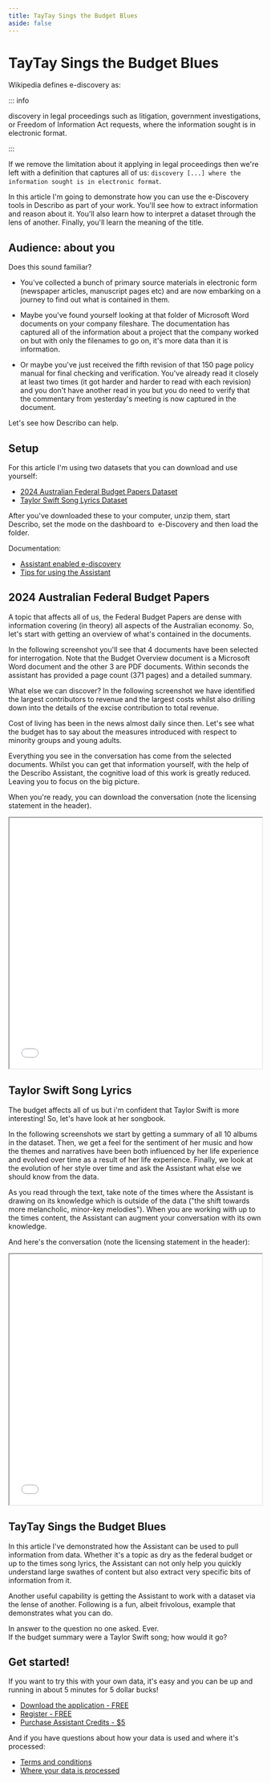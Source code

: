 ```yaml
---
title: TayTay Sings the Budget Blues
aside: false
---
```


# TayTay Sings the Budget Blues

Wikipedia defines e-discovery as:

::: info

discovery in legal proceedings such as litigation, government investigations, or Freedom of
Information Act requests, where the information sought is in electronic format.

:::

If we remove the limitation about it applying in legal proceedings then we're left with a definition
that captures all of us: `discovery [...] where the information sought is in electronic format`.

In this article I'm going to demonstrate how you can use the e-Discovery tools in Describo as part
of your work. You'll see how to extract information and reason about it. You'll also learn how to
interpret a dataset through the lens of another. Finally, you'll learn the meaning of the title.

## Audience: about you

Does this sound familiar?

-   You've collected a bunch of primary source materials in electronic form (newspaper articles,
    manuscript pages etc) and are now embarking on a journey to find out what is contained in them.

-   Maybe you've found yourself looking at that folder of Microsoft Word documents on your company
    fileshare. The documentation has captured all of the information about a project that the
    company worked on but with only the filenames to go on, it's more data than it is information.

-   Or maybe you've just received the fifth revision of that 150 page policy manual for final
    checking and verification. You've already read it closely at least two times (it got harder and
    harder to read with each revision) and you don't have another read in you but you do need to
    verify that the commentary from yesterday's meeting is now captured in the document.

Let's see how Describo can help.

## Setup

For this article I'm using two datasets that you can download and use yourself:

-   [2024 Australian Federal Budget Papers Dataset](https://github.com/describo/dataset-2024FederalBudgetPapers/archive/refs/tags/v1.0.zip)
-   [Taylor Swift Song Lyrics Dataset](https://github.com/describo/dataset-TaylorSwiftData/archive/refs/tags/v1.0.zip)

After you've downloaded these to your computer, unzip them, start Describo, set the mode on the
dashboard to
<span class="text-sm bg-blue-500 text-white py-2 px-2 rounded"><FontAwesomeIcon :icon="faSearch" />&nbsp;e-Discovery</span>
and then load the folder.

Documentation:

-   [Assistant enabled e-discovery](/docs/guide/assistant-supported-discovery.html)
-   [Tips for using the Assistant](/docs/guide/prompt-engineering.html)

## 2024 Australian Federal Budget Papers

A topic that affects all of us, the Federal Budget Papers are dense with information covering (in
theory) all aspects of the Australian economy. So, let's start with getting an overview of what's
contained in the documents.

In the following screenshot you'll see that 4 documents have been selected for interrogation. Note
that the Budget Overview document is a Microsoft Word document and the other 3 are PDF documents.
Within seconds the assistant has provided a page count (371 pages) and a detailed summary.

<ImageComponent src="/images/articles/taytay-sings-the-budget-blues/budget-image1.webp"></ImageComponent>

What else we can discover? In the following screenshot we have identified the largest contributors
to revenue and the largest costs whilst also drilling down into the details of the excise
contribution to total revenue.

<ImageComponent src="/images/articles/taytay-sings-the-budget-blues/budget-image2.webp"></ImageComponent>

Cost of living has been in the news almost daily since then. Let's see what the budget has to say
about the measures introduced with respect to minority groups and young adults.

<ImageComponent src="/images/articles/taytay-sings-the-budget-blues/budget-image3.webp"></ImageComponent>

Everything you see in the conversation has come from the selected documents. Whilst you can get that
information yourself, with the help of the Describo Assistant, the cognitive load of this work is
greatly reduced. Leaving you to focus on the big picture.

When you're ready, you can download the conversation (note the licensing statement in the header).

<iframe
  class="border border-solid border-gray-400 p-2"
  src="/images/articles/taytay-sings-the-budget-blues/budget-conversation1.pdf"
  width="100%" height="500">
</iframe>

## Taylor Swift Song Lyrics

The budget affects all of us but i'm confident that Taylor Swift is more interesting! So, let's have
look at her songbook.

In the following screenshots we start by getting a summary of all 10 albums in the dataset. Then, we
get a feel for the sentiment of her music and how the themes and narratives have been both
influenced by her life experience and evolved over time as a result of her life experience. Finally,
we look at the evolution of her style over time and ask the Assistant what else we should know from
the data.

As you read through the text, take note of the times where the Assistant is drawing on its knowledge
which is outside of the data ("the shift towards more melancholic, minor-key melodies"). When you
are working with up to the times content, the Assistant can augment your conversation with its own
knowledge.

<ImageComponent src="/images/articles/taytay-sings-the-budget-blues/taytay-image1.webp"></ImageComponent>
<ImageComponent src="/images/articles/taytay-sings-the-budget-blues/taytay-image2.webp"></ImageComponent>
<ImageComponent src="/images/articles/taytay-sings-the-budget-blues/taytay-image3.webp"></ImageComponent>
<ImageComponent src="/images/articles/taytay-sings-the-budget-blues/taytay-image4.webp"></ImageComponent>

And here's the conversation (note the licensing statement in the header):

<iframe
  class="border border-solid border-gray-400 p-2"
  src="/images/articles/taytay-sings-the-budget-blues/taytay-conversation1.pdf"
  width="100%" height="500">
</iframe>

## TayTay Sings the Budget Blues

In this article I've demonstrated how the Assistant can be used to pull information from data.
Whether it's a topic as dry as the federal budget or up to the times song lyrics, the Assistant can
not only help you quickly understand large swathes of content but also extract very specific bits of
information from it.

Another useful capability is getting the Assistant to work with a dataset via the lense of another.
Following is a fun, albeit frivolous, example that demonstrates what you can do.

<div class="text-xl text-center text-pretty my-10">
     In answer to the question no one asked. Ever.<br/>
     If the budget summary were a Taylor Swift song; how would it go?
</div>

<ImageComponent src="/images/articles/taytay-sings-the-budget-blues/taytay-image5.webp"></ImageComponent>

## Get started!

If you want to try this with your own data, it's easy and you can be up and running in about 5
minutes for 5 dollar bucks!

-   [Download the application - FREE](/desktop)
-   [Register - FREE](/docs/guide/register)
-   [Purchase Assistant Credits - $5 ](/docs/guide/purchase-credits)

And if you have questions about how your data is used and where it's processed:

-   [Terms and conditions](/terms-and-conditions#describo-cloud)
-   [Where your data is processed](/docs/guide/data-processing)

<script setup>
    import { faSearch} from "@fortawesome/free-solid-svg-icons";
</script>
